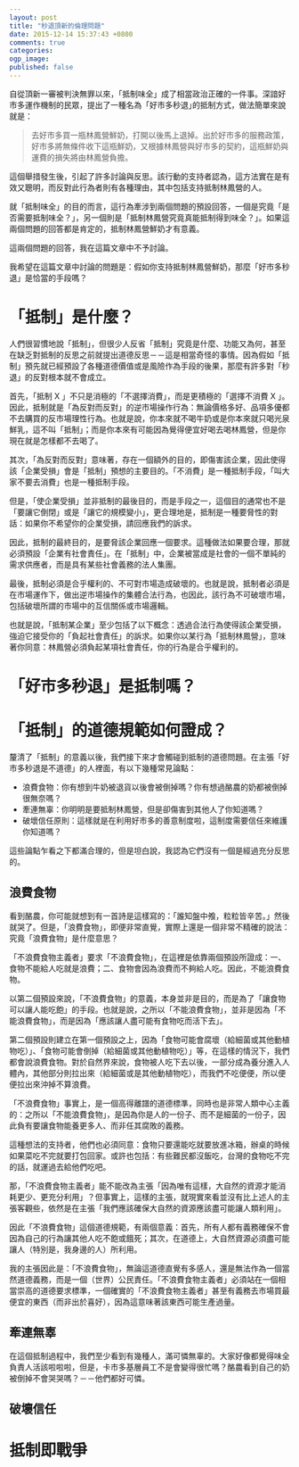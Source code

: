 ```yaml
---
layout: post
title: "秒退頂新的倫理問題"
date: 2015-12-14 15:37:43 +0800
comments: true
categories: 
ogp_image: 
published: false
---
```


自從頂新一審被判決無罪以來，「抵制味全」成了相當政治正確的一件事。深諳好市多運作機制的民眾，提出了一種名為「好市多秒退｣的抵制方式，做法簡單來說就是：

> 去好市多買一瓶林鳳營鮮奶，打開以後馬上退掉。出於好市多的服務政策，好市多將無條件收下這瓶鮮奶，又根據林鳳營與好市多的契約，這瓶鮮奶與運費的損失將由林鳳營負擔。

這個舉措發生後，引起了許多討論與反思。該行動的支持者認為，這方法實在是有效又聰明，而反對此行為者則有各種理由，其中包括支持抵制林鳳營的人。

就「抵制味全」的目的而言，這行為牽涉到兩個問題的預設回答，一個是究竟「是否需要抵制味全？」，另一個則是「抵制林鳳營究竟真能抵制得到味全？」。如果這兩個問題的回答都是肯定的，抵制林鳳營鮮奶才有意義。

這兩個問題的回答，我在這篇文章中不予討論。

我希望在這篇文章中討論的問題是：假如你支持抵制林鳳營鮮奶，那麼「好市多秒退」是恰當的手段嗎？

<!--more-->

# 「抵制」是什麼？

人們很習慣地說「抵制」，但很少人反省「抵制」究竟是什麼、功能又為何，甚至在缺乏對抵制的反思之前就提出道德反思－－這是相當奇怪的事情。因為假如「抵制」預先就已經預設了各種道德價值或是風險作為手段的後果，那麼有許多對「秒退」的反對根本就不會成立。

首先，「抵制 X 」不只是消極的「不選擇消費」，而是更積極的「選擇不消費 X 」。因此，抵制就是「為反對而反對」的逆市場操作行為：無論價格多好、品項多優都不去購買的反市場理性行為。也就是說，你本來就不喝牛奶或是你本來就只喝光泉鮮乳，這不叫「抵制」；而是你本來有可能因為覺得便宜好喝去喝林鳳營，但是你現在就是怎樣都不去喝了。

其次，「為反對而反對」意味著，存在一個額外的目的，即傷害該企業，因此使得該「企業受損」會是「抵制」預想的主要目的。「不消費」是一種抵制手段，「叫大家不要去消費」也是一種抵制手段。

但是，「使企業受損」並非抵制的最後目的，而是手段之一，這個目的通常也不是「要讓它倒閉」或是「讓它的規模變小」，更合理地是，抵制是一種要脅性的對話：如果你不希望你的企業受損，請回應我們的訴求。

因此，抵制的最終目的，是要脅該企業回應一個要求。這種做法如果要合理，那就必須預設「企業有社會責任」。在「抵制」中，企業被當成是社會的一個不單純的需求供應者，而是具有某些社會義務的法人集團。

最後，抵制必須是合乎權利的、不可對市場造成破壞的。也就是說，抵制者必須是在市場運作下，做出逆市場操作的集體合法行為，也因此，該行為不可破壞市場，包括破壞所謂的市場中的互信關係或市場邏輯。

也就是說，「抵制某企業」至少包括了以下概念：透過合法行為使得該企業受損，強迫它接受你的「負起社會責任」的訴求。如果你以某行為「抵制林鳳營」，意味著你同意：林鳳營必須負起某項社會責任，你的行為是合乎權利的。

# 「好市多秒退」是抵制嗎？

# 「抵制」的道德規範如何證成？

釐清了「抵制」的意義以後，我們接下來才會觸碰到抵制的道德問題。在主張「好市多秒退是不道德」的人裡面，有以下幾種常見論點：

* 浪費食物：你有想到牛奶被退貨以後會被倒掉嗎？你有想過酪農的奶都被倒掉很無奈嗎？
* 牽連無辜：你明明是要抵制林鳳營，但是卻傷害到其他人了你知道嗎？
* 破壞信任原則：這樣就是在利用好市多的善意制度啦，這制度需要信任來維護你知道嗎？

這些論點乍看之下都滿合理的，但是坦白說，我認為它們沒有一個是經過充分反思的。

## 浪費食物

看到酪農，你可能就想到有一首詩是這樣寫的：「誰知盤中飧，粒粒皆辛苦。」然後就哭了。但是，「浪費食物」，即便非常直覺，實際上還是一個非常不精確的說法：究竟「浪費食物」是什麼意思？

「不浪費食物主義者」要求「不浪費食物」，在這裡是依靠兩個預設所證成：一、食物不能給人吃就是浪費；二、食物會因為浪費而不夠給人吃。因此，不能浪費食物。

以第二個預設來說，「不浪費食物」的意義，本身並非是目的，而是為了「讓食物可以讓人能吃飽」的手段。也就是說，之所以「不能浪費食物」，並非是因為「不能浪費食物」，而是因為「應該讓人盡可能有食物吃而活下去」。

第二個預設則建立在第一個預設之上，因為「食物可能會腐壞（給細菌或其他動植物吃）」、「食物可能會倒掉（給細菌或其他動植物吃）」等，在這樣的情況下，我們都會說浪費食物。對於自然界來說，食物被人吃下去以後，一部分成為養分進入人體內，其他部分則拉出來（給細菌或是其他動植物吃），而我們不吃便便，所以便便拉出來沖掉不算浪費。

「不浪費食物」事實上，是一個高得離譜的道德標準，同時也是非常人類中心主義的：之所以「不能浪費食物」，是因為你是人的一份子、而不是細菌的一份子，因此負有要讓食物能養更多人、而非任其腐敗的義務。

這種想法的支持者，他們也必須同意：食物只要還能吃就要放進冰箱，辦桌的時候如果菜吃不完就要打包回家。或許也包括：有些難民都沒飯吃，台灣的食物吃不完的話，就運過去給他們吃吧。

那，「不浪費食物主義者」能不能改為主張「因為唯有這樣，大自然的資源才能消耗更少、更充分利用」？但事實上，這樣的主張，就現實來看並沒有比上述人的主張客觀些，依然是在主張「我們應該確保大自然的資源應該盡可能讓人類利用」。

因此「不浪費食物」這個道德規範，有兩個意義：首先，所有人都有義務確保不會因為自己的行為讓其他人吃不飽或餓死；其次，在道德上，大自然資源必須盡可能讓人（特別是，我身邊的人）所利用。

我的主張因此是：「不浪費食物」，無論這道德直覺有多感人，還是無法作為一個當然道德義務，而是一個（世界）公民責任。「不浪費食物主義者」必須站在一個相當崇高的道德要求標準，一個確實的「不浪費食物主義者」甚至有義務去市場買最便宜的東西（而非出於喜好），因為這意味著該東西可能生產過量。

## 牽連無辜

在這個抵制過程中，我們至少看到有幾種人，滿可憐無辜的。大家好像都覺得味全負責人活該啦啦啦，但是，卡市多基層員工不是會變得很忙嗎？酪農看到自己的奶被倒掉不會哭哭嗎？－－他們都好可憐。



## 破壞信任

# 抵制即戰爭

